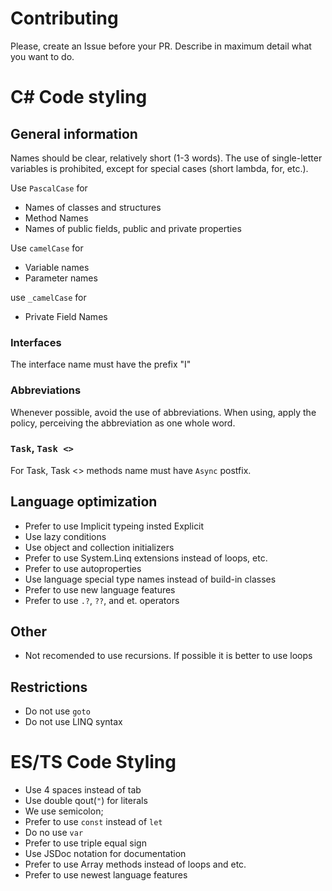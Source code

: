 # Contributing

Please, create an Issue before your PR. Describe in maximum detail what you want to do.

# C# Code styling

## General information

Names should be clear, relatively short (1-3 words). The use of single-letter variables is prohibited, except for special cases (short lambda, for, etc.).

Use `PascalCase` for

* Names of classes and structures
* Method Names
* Names of public fields, public and private properties

Use `camelCase` for

* Variable names
* Parameter names

use `_camelCase` for

* Private Field Names

### Interfaces

The interface name must have the prefix "I"


### Abbreviations

Whenever possible, avoid the use of abbreviations. When using, apply the policy, perceiving the abbreviation as one whole word.

### `Task`, `Task <>`

For Task, Task <> methods name must have `Async` postfix.


## Language optimization

* Prefer to use Implicit typeing insted Explicit
* Use lazy conditions
* Use object and collection initializers
* Prefer to use System.Linq extensions instead of loops, etc.
* Prefer to use autoproperties
* Use language special type names instead of build-in classes
* Prefer to use new language features
* Prefer to use `.?`, `??`, and et. operators

## Other

* Not recomended to use recursions. If possible it is better to use loops

## Restrictions
* Do not use `goto`
* Do not use LINQ syntax

# ES/TS Code Styling

* Use 4 spaces instead of tab
* Use double qout(`"`) for literals
* We use semicolon;
* Prefer to use `const` instead of `let`
* Do no use `var`
* Prefer to use triple equal sign
* Use JSDoc notation for documentation
* Prefer to use Array methods instead of loops and etc.
* Prefer to use newest language features